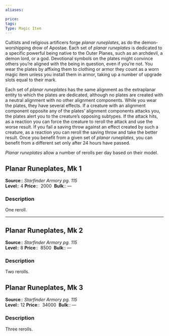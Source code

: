 ```yaml
---
aliases: 

price: 
tags: 
Type: Magic Item
---
```

Cultists and religious artificers forge _planar runeplates_, as do the demon-worshipping drow of Apostae. Each set of _planar runeplates_ is dedicated to a specific powerful being native to the Outer Planes, such as an archdevil, a demon lord, or a god. Devotional symbols on the plates might convince others you’re aligned with the being in question, even if you’re not. You wear the plates by affixing them to clothing or armor they count as a worn magic item unless you install them in armor, taking up a number of upgrade slots equal to their mark.  
  
Each set of _planar runeplates_ has the same alignment as the extraplanar entity to which the plates are dedicated, although no plates are created with a neutral alignment with no other alignment components. While you wear the plates, they have several effects. If a creature with an alignment component opposite any of the plates’ alignment components attacks you, the plates alert you to the creature’s opposing subtypes. If the attack hits, as a reaction you can force the creature to reroll the attack and use the worse result. If you fail a saving throw against an effect created by such a creature, as a reaction you can reroll the saving throw and take the better result. Once you benefit from a given set of _planar runeplates_, you can benefit from a different set only after 24 hours have passed.  
  
_Planar runeplates_ allow a number of rerolls per day based on their model.  

## Planar Runeplates, Mk 1

**Source**:: _Starfinder Armory pg. 115_  
**Level**:: 4
**Price**::  2000 
**Bulk**:: —

### Description

One reroll.

---

## Planar Runeplates, Mk 2

**Source**:: _Starfinder Armory pg. 115_  
**Level**:: 8
**Price**::  8500 
**Bulk**:: —

### Description

Two rerolls.

## Planar Runeplates, Mk 3

**Source**:: _Starfinder Armory pg. 115_  
**Level**:: 12
**Price**::  34000 
**Bulk**:: —

### Description

Three rerolls.
